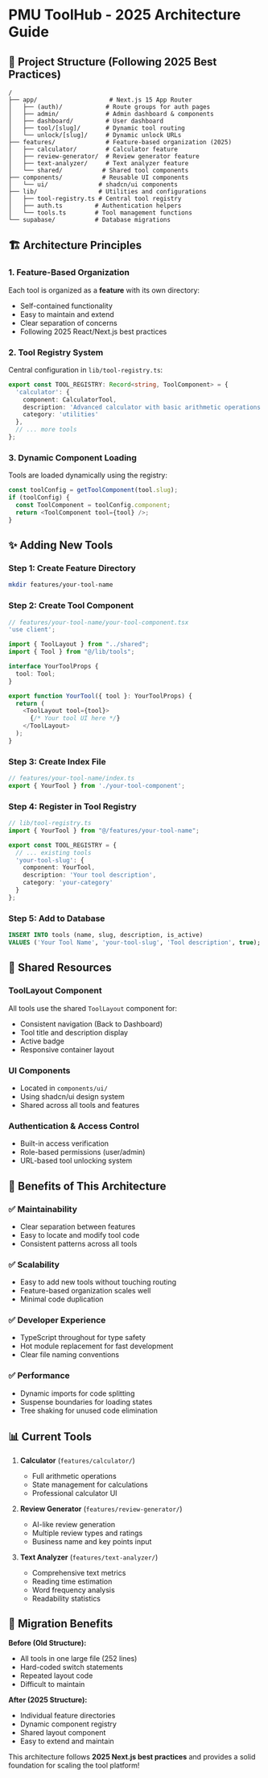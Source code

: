 # PMU ToolHub - 2025 Architecture Guide

## 📁 Project Structure (Following 2025 Best Practices)

```
/
├── app/                    # Next.js 15 App Router
│   ├── (auth)/            # Route groups for auth pages
│   ├── admin/             # Admin dashboard & components
│   ├── dashboard/         # User dashboard
│   ├── tool/[slug]/       # Dynamic tool routing
│   └── unlock/[slug]/     # Dynamic unlock URLs
├── features/              # Feature-based organization (2025)
│   ├── calculator/        # Calculator feature
│   ├── review-generator/  # Review generator feature
│   ├── text-analyzer/     # Text analyzer feature
│   └── shared/           # Shared tool components
├── components/           # Reusable UI components
│   └── ui/              # shadcn/ui components
├── lib/                 # Utilities and configurations
│   ├── tool-registry.ts # Central tool registry
│   ├── auth.ts         # Authentication helpers
│   └── tools.ts        # Tool management functions
└── supabase/           # Database migrations
```

## 🏗️ Architecture Principles

### 1. Feature-Based Organization
Each tool is organized as a **feature** with its own directory:
- Self-contained functionality
- Easy to maintain and extend
- Clear separation of concerns
- Following 2025 React/Next.js best practices

### 2. Tool Registry System
Central configuration in `lib/tool-registry.ts`:
```typescript
export const TOOL_REGISTRY: Record<string, ToolComponent> = {
  'calculator': {
    component: CalculatorTool,
    description: 'Advanced calculator with basic arithmetic operations',
    category: 'utilities'
  },
  // ... more tools
};
```

### 3. Dynamic Component Loading
Tools are loaded dynamically using the registry:
```typescript
const toolConfig = getToolComponent(tool.slug);
if (toolConfig) {
  const ToolComponent = toolConfig.component;
  return <ToolComponent tool={tool} />;
}
```

## ✨ Adding New Tools

### Step 1: Create Feature Directory
```bash
mkdir features/your-tool-name
```

### Step 2: Create Tool Component
```typescript
// features/your-tool-name/your-tool-component.tsx
'use client';

import { ToolLayout } from "../shared";
import { Tool } from "@/lib/tools";

interface YourToolProps {
  tool: Tool;
}

export function YourTool({ tool }: YourToolProps) {
  return (
    <ToolLayout tool={tool}>
      {/* Your tool UI here */}
    </ToolLayout>
  );
}
```

### Step 3: Create Index File
```typescript
// features/your-tool-name/index.ts
export { YourTool } from './your-tool-component';
```

### Step 4: Register in Tool Registry
```typescript
// lib/tool-registry.ts
import { YourTool } from "@/features/your-tool-name";

export const TOOL_REGISTRY = {
  // ... existing tools
  'your-tool-slug': {
    component: YourTool,
    description: 'Your tool description',
    category: 'your-category'
  }
};
```

### Step 5: Add to Database
```sql
INSERT INTO tools (name, slug, description, is_active) 
VALUES ('Your Tool Name', 'your-tool-slug', 'Tool description', true);
```

## 🔧 Shared Resources

### ToolLayout Component
All tools use the shared `ToolLayout` component for:
- Consistent navigation (Back to Dashboard)
- Tool title and description display
- Active badge
- Responsive container layout

### UI Components
- Located in `components/ui/`
- Using shadcn/ui design system
- Shared across all tools and features

### Authentication & Access Control
- Built-in access verification
- Role-based permissions (user/admin)
- URL-based tool unlocking system

## 🚀 Benefits of This Architecture

### ✅ Maintainability
- Clear separation between features
- Easy to locate and modify tool code
- Consistent patterns across all tools

### ✅ Scalability  
- Easy to add new tools without touching routing
- Feature-based organization scales well
- Minimal code duplication

### ✅ Developer Experience
- TypeScript throughout for type safety
- Hot module replacement for fast development
- Clear file naming conventions

### ✅ Performance
- Dynamic imports for code splitting
- Suspense boundaries for loading states
- Tree shaking for unused code elimination

## 📊 Current Tools

1. **Calculator** (`features/calculator/`)
   - Full arithmetic operations
   - State management for calculations
   - Professional calculator UI

2. **Review Generator** (`features/review-generator/`)
   - AI-like review generation
   - Multiple review types and ratings
   - Business name and key points input

3. **Text Analyzer** (`features/text-analyzer/`)
   - Comprehensive text metrics
   - Reading time estimation
   - Word frequency analysis
   - Readability statistics

## 🔄 Migration Benefits

**Before (Old Structure):**
- All tools in one large file (252 lines)
- Hard-coded switch statements
- Repeated layout code
- Difficult to maintain

**After (2025 Structure):**
- Individual feature directories
- Dynamic component registry
- Shared layout component  
- Easy to extend and maintain

This architecture follows **2025 Next.js best practices** and provides a solid foundation for scaling the tool platform!